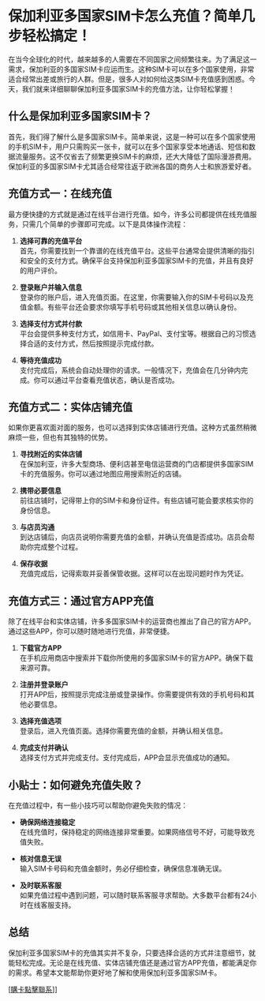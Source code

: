 # 保加利亚多国家SIM卡怎么充值？简单几步轻松搞定！

在当今全球化的时代，越来越多的人需要在不同国家之间频繁往来。为了满足这一需求，保加利亚的多国家SIM卡应运而生。这种SIM卡可以在多个国家使用，非常适合经常出差或旅行的人群。但是，很多人对如何给这类SIM卡充值感到困惑。今天，我们就来详细聊聊保加利亚多国家SIM卡的充值方法，让你轻松掌握！

## 什么是保加利亚多国家SIM卡？

首先，我们得了解什么是多国家SIM卡。简单来说，这是一种可以在多个国家使用的手机SIM卡，用户只需购买一张卡，就可以在多个国家享受本地通话、短信和数据流量服务。这不仅省去了频繁更换SIM卡的麻烦，还大大降低了国际漫游费用。保加利亚的多国家SIM卡尤其适合经常往返于欧洲各国的商务人士和旅游爱好者。

## 充值方式一：在线充值

最方便快捷的方式就是通过在线平台进行充值。如今，许多公司都提供在线充值服务，只需几个简单的步骤即可完成。以下是具体操作流程：

1. **选择可靠的充值平台**  
   首先，你需要找到一个靠谱的在线充值平台。这些平台通常会提供清晰的指引和安全的支付方式。确保平台支持保加利亚多国家SIM卡的充值，并且有良好的用户评价。

2. **登录账户并输入信息**  
   登录你的账户后，进入充值页面。在这里，你需要输入你的SIM卡号码以及充值金额。有些平台还会要求你填写手机号码或其他相关信息以确认身份。

3. **选择支付方式并付款**  
   平台会提供多种支付方式，如信用卡、PayPal、支付宝等。根据自己的习惯选择合适的支付方式，然后按照提示完成付款。

4. **等待充值成功**  
   支付完成后，系统会自动处理你的请求。一般情况下，充值会在几分钟内完成。你可以通过平台查看充值状态，确认是否成功。

## 充值方式二：实体店铺充值

如果你更喜欢面对面的服务，也可以选择到实体店铺进行充值。这种方式虽然稍微麻烦一些，但也有其独特的优势。

1. **寻找附近的实体店铺**  
   在保加利亚，许多大型商场、便利店甚至电信运营商的门店都提供多国家SIM卡的充值服务。你可以通过地图应用搜索附近的店铺。

2. **携带必要信息**  
   前往店铺时，记得带上你的SIM卡和身份证件。有些店铺可能会要求核实你的身份信息。

3. **与店员沟通**  
   到达店铺后，向店员说明你需要充值的金额，并确认充值是否成功。店员会帮助你完成整个过程。

4. **保存收据**  
   充值完成后，记得索取并妥善保管收据。这样可以在出现问题时作为凭证。

## 充值方式三：通过官方APP充值

除了在线平台和实体店铺，许多多国家SIM卡的运营商也推出了自己的官方APP。通过这些APP，你可以随时随地进行充值，非常便捷。

1. **下载官方APP**  
   在手机应用商店中搜索并下载你所使用的多国家SIM卡的官方APP。确保下载来源可靠。

2. **注册并登录账户**  
   打开APP后，按照提示完成注册或登录操作。你需要提供有效的手机号码和其他必要信息。

3. **选择充值选项**  
   登录后，进入充值页面。选择你需要充值的金额，并确认相关信息。

4. **完成支付并确认**  
   选择支付方式并完成支付。支付完成后，APP会显示充值成功的通知。

## 小贴士：如何避免充值失败？

在充值过程中，有一些小技巧可以帮助你避免失败的情况：

- **确保网络连接稳定**  
  在线充值时，保持稳定的网络连接非常重要。如果网络信号不好，可能导致充值失败。

- **核对信息无误**  
  输入SIM卡号码和充值金额时，务必仔细检查，确保信息准确无误。

- **及时联系客服**  
  如果充值过程中遇到问题，可以随时联系客服寻求帮助。大多数平台都有24小时在线客服支持。

## 总结

保加利亚多国家SIM卡的充值其实并不复杂，只要选择合适的方式并注意细节，就能轻松完成。无论是在线充值、实体店铺充值还是通过官方APP充值，都能满足你的需求。希望本文能帮助你更好地了解和使用保加利亚多国家SIM卡。

[[購卡點擊聯系](https://t.me/s/esim1088)]]